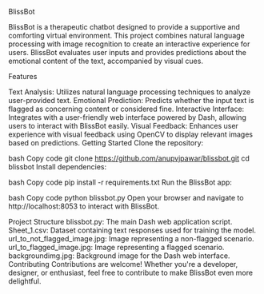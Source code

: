 BlissBot

BlissBot is a therapeutic chatbot designed to provide a supportive and comforting virtual environment. This project combines natural language processing with image recognition to create an interactive experience for users. BlissBot evaluates user inputs and provides predictions about the emotional content of the text, accompanied by visual cues.

Features


Text Analysis: Utilizes natural language processing techniques to analyze user-provided text.
Emotional Prediction: Predicts whether the input text is flagged as concerning content or considered fine.
Interactive Interface: Integrates with a user-friendly web interface powered by Dash, allowing users to interact with BlissBot easily.
Visual Feedback: Enhances user experience with visual feedback using OpenCV to display relevant images based on predictions.
Getting Started
Clone the repository:

bash
Copy code
git clone https://github.com/anupvjpawar/blissbot.git
cd blissbot
Install dependencies:

bash
Copy code
pip install -r requirements.txt
Run the BlissBot app:

bash
Copy code
python blissbot.py
Open your browser and navigate to http://localhost:8053 to interact with BlissBot.

Project Structure
blissbot.py: The main Dash web application script.
Sheet_1.csv: Dataset containing text responses used for training the model.
url_to_not_flagged_image.jpg: Image representing a non-flagged scenario.
url_to_flagged_image.jpg: Image representing a flagged scenario.
backgroundimg.jpg: Background image for the Dash web interface.
Contributing
Contributions are welcome! Whether you're a developer, designer, or enthusiast, feel free to contribute to make BlissBot even more delightful.
